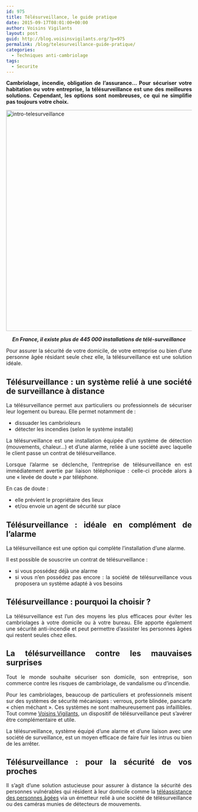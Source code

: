 ```yaml
---
id: 975
title: Télésurveillance, le guide pratique
date: 2015-09-17T08:01:00+00:00
author: Voisins Vigilants
layout: post
guid: http://blog.voisinsvigilants.org/?p=975
permalink: /blog/telesurveillance-guide-pratique/
categories:
  - Techniques anti-cambriolage
tags:
  - Securite
---
```

<p style="text-align: justify;">
  <strong>Cambriolage, incendie, obligation de l&rsquo;assurance&#8230; Pour sécuriser votre habitation ou votre entreprise, la télésurveillance est une des meilleures solutions. Cependant, les options sont nombreuses, ce qui ne simplifie pas toujours votre choix.</strong>
</p>

<p style="text-align: justify;">
  <a href="http://blog.voisinsvigilants.org/wp-content/uploads/2015/09/intro-telesurveillance.jpg"><img class="aligncenter size-full wp-image-976" src="http://blog.voisinsvigilants.org/wp-content/uploads/2015/09/intro-telesurveillance.jpg" alt="intro-telesurveillance" width="1300" height="600" /></a>
</p>

<p style="text-align: center;">
  <strong><em>En France, il existe plus de 445 000 installations de télé-surveillance</em></strong>
</p>

<p style="text-align: justify;">
  Pour assurer la sécurité de votre domicile, de votre entreprise ou bien d&rsquo;une personne âgée résidant seule chez elle, la télésurveillance est une solution idéale.
</p>

<h2 style="text-align: justify;">
  <strong>Télésurveillance : un système relié à une société de surveillance à distance</strong>
</h2>

<p style="text-align: justify;">
  La télésurveillance permet aux particuliers ou professionnels de sécuriser leur logement ou bureau. Elle permet notamment de :
</p>

<ul style="text-align: justify;">
  <li>
    dissuader les cambrioleurs
  </li>
  <li>
    détecter les incendies (selon le système installé)
  </li>
</ul>

<p style="text-align: justify;">
  La télésurveillance est une installation équipée d&rsquo;un système de détection (mouvements, chaleur&#8230;) et d&rsquo;une alarme, reliée à une société avec laquelle le client passe un contrat de télésurveillance.
</p>

<p style="text-align: justify;">
  Lorsque l&rsquo;alarme se déclenche, l&rsquo;entreprise de télésurveillance en est immédiatement avertie par liaison téléphonique : celle-ci procède alors à une « levée de doute » par téléphone.
</p>

<p style="text-align: justify;">
  En cas de doute :
</p>

<ul style="text-align: justify;">
  <li>
    elle prévient le propriétaire des lieux
  </li>
  <li>
    et/ou envoie un agent de sécurité sur place
  </li>
</ul>

<h2 style="text-align: justify;">
  <strong>Télésurveillance : idéale en complément de l&rsquo;alarme</strong>
</h2>

<p style="text-align: justify;">
  La télésurveillance est une option qui complète l&rsquo;installation d&rsquo;une alarme.
</p>

<p style="text-align: justify;">
  Il est possible de souscrire un contrat de télésurveillance :
</p>

<ul style="text-align: justify;">
  <li>
    si vous possédez déjà une alarme
  </li>
  <li>
    si vous n&rsquo;en possédez pas encore : la société de télésurveillance vous proposera un système adapté à vos besoins
  </li>
</ul>

<h2 style="text-align: justify;">
  <strong>Télésurveillance : pourquoi la choisir ?</strong>
</h2>

<p style="text-align: justify;">
  La télésurveillance est l’un des moyens les plus efficaces pour éviter les cambriolages à votre domicile ou à votre bureau. Elle apporte également une sécurité anti-incendie et peut permettre d’assister les personnes âgées qui restent seules chez elles.
</p>

<h2 style="text-align: justify;">
  <strong>La télésurveillance contre les mauvaises surprises</strong>
</h2>

<p style="text-align: justify;">
  Tout le monde souhaite sécuriser son domicile, son entreprise, son commerce contre les risques de cambriolage, de vandalisme ou d&rsquo;incendie.
</p>

<p style="text-align: justify;">
  Pour les cambriolages, beaucoup de particuliers et professionnels misent sur des systèmes de sécurité mécaniques : verrous, porte blindée, pancarte « chien méchant ». Ces systèmes ne sont malheureusement pas infaillibles. Tout comme <a href="http://www.voisinsvigilants.org">Voisins Vigilants</a>, un dispositif de télésurveillance peut s&rsquo;avérer être complémentaire et utile.
</p>

<p style="text-align: justify;">
  La télésurveillance, système équipé d&rsquo;une alarme et d&rsquo;une liaison avec une société de surveillance, est un moyen efficace de faire fuir les intrus ou bien de les arrêter.
</p>

<h2 style="text-align: justify;">
  <strong>Télésurveillance : pour la sécurité de vos proches</strong>
</h2>

<p style="text-align: justify;">
  Il s&rsquo;agit d&rsquo;une solution astucieuse pour assurer à distance la sécurité des personnes vulnérables qui résident à leur domicile comme la <a href="http://blog.voisinsvigilants.org/blog/teleassistance-maintien-domicile-personnes-agees/">téléassistance des personnes âgées</a> via un émetteur relié à une société de télésurveillance ou des caméras munies de détecteurs de mouvements.
</p>
